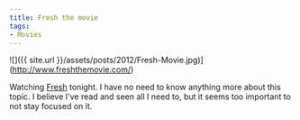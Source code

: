 ```yaml
---
title: Fresh the movie
tags:
- Movies
---
```


![]({{ site.url }}/assets/posts/2012/Fresh-Movie.jpg)](http://www.freshthemovie.com/)

Watching [Fresh](http://www.freshthemovie.com/) tonight. I have no need to know anything more about this topic. I believe I've read and seen all I need to, but it seems too important to not stay focused on it.
